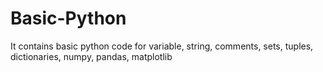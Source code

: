 # Basic-Python
It contains basic python code for variable, string, comments, sets, tuples, dictionaries, numpy, pandas, matplotlib
